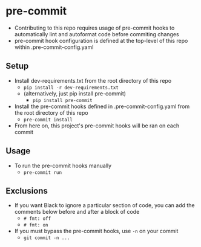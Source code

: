 # pre-commit
* Contributing to this repo requires usage of pre-commit hooks to automatically lint and autoformat code before commiting changes
* pre-commit hook configuration is defined at the top-level of this repo within .pre-commit-config.yaml
## Setup
* Install dev-requirements.txt from the root directory of this repo
  * `pip install -r dev-requirements.txt`
  * (alternatively, just pip install pre-commit)
    * `pip install pre-commit`
* Install the pre-commit hooks defined in .pre-commit-config.yaml from the root directory of this repo
  * `pre-commit install`
* From here on, this project's pre-commit hooks will be ran on each commit
## Usage
* To run the pre-commit hooks manually
  * `pre-commit run`
## Exclusions
* If you want Black to ignore a particular section of code, you can add the comments below before and after a block of code
  * `# fmt: off`
  * `# fmt: on`
* If you must bypass the pre-commit hooks, use `-n` on your commit
  * `git commit -n ...`